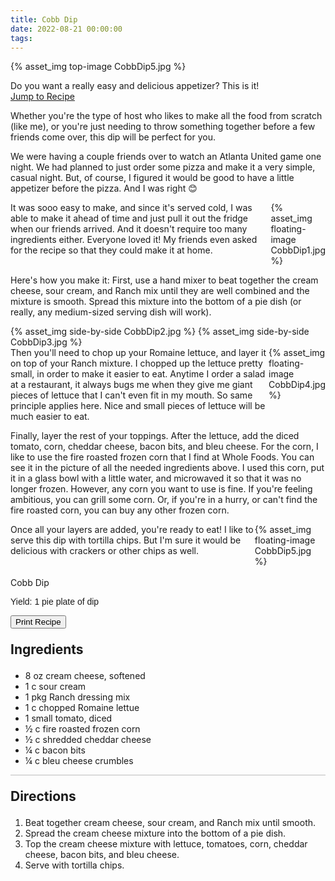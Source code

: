 ```yaml
---
title: Cobb Dip
date: 2022-08-21 00:00:00
tags:
---
```


{% asset_img top-image CobbDip5.jpg %}
<div class="post-body">
Do you want a really easy and delicious appetizer? This is it! 

<br>
<!--more-->

<a class="jump-to-recipe-btn" href="#recipejump"> 
    Jump to Recipe
</a>

Whether you're the type of host who likes to make all the food from scratch (like me), or you're just needing to throw something together before a few friends come over, this dip will be perfect for you. 

We were having a couple friends over to watch an Atlanta United game one night. We had planned to just order some pizza and make it a very simple, casual night. But, of course, I figured it would be good to have a little appetizer before the pizza. And I was right 😊 

<div style="display:flex;">
It was sooo easy to make, and since it's served cold, I was able to make it ahead of time and just pull it out the fridge when our friends arrived. And it doesn't require too many ingredients either. Everyone loved it! My friends even asked for the recipe so that they could make it at home. 
<div>
    {% asset_img floating-image CobbDip1.jpg %}
</div>
</div>

Here's how you make it: 
First, use a hand mixer to beat together the cream cheese, sour cream, and Ranch mix until they are well combined and the mixture is smooth. Spread this mixture into the bottom of a pie dish (or really, any medium-sized serving dish will work). 
<div style="display:flex;">
    {% asset_img side-by-side CobbDip2.jpg %}
    {% asset_img side-by-side CobbDip3.jpg %}
</div>

<div style="display:flex;">
Then you'll need to chop up your Romaine lettuce, and layer it on top of your Ranch mixture. I chopped up the lettuce pretty small, in order to make it easier to eat. Anytime I order a salad at a restaurant, it always bugs me when they give me giant pieces of lettuce that I can't even fit in my mouth. So same principle applies here. Nice and small pieces of lettuce will be much easier to eat.
<div>
    {% asset_img floating-image CobbDip4.jpg %}
</div>
</div>

Finally, layer the rest of your toppings. After the lettuce, add the diced tomato, corn, cheddar cheese, bacon bits, and bleu cheese. For the corn, I like to use the fire roasted frozen corn that I find at Whole Foods. You can see it in the picture of all the needed ingredients above. I used this corn, put it in a glass bowl with a little water, and microwaved it so that it was no longer frozen. However, any corn you want to use is fine. If you're feeling ambitious, you can grill some corn. Or, if you're in a hurry, or can't find the fire roasted corn, you can buy any other frozen corn. 

<div style="display:flex;">
Once all your layers are added, you're ready to eat! I like to serve this dip with tortilla chips. But I'm sure it would be delicious with crackers or other chips as well. 
<div>
    {% asset_img floating-image CobbDip5.jpg %}
</div>
</div>
<br>
</div>

<div id="recipejump"></div>
<div id="recipe">
    <div class="recipe-box">
        <div class="recipe-title-box">
            <div>
                <div class="recipe-title-box-title">
                    <div class="recipe-title-box-header">Cobb Dip</div>
                </div>
                <p class="recipe-title-box-title" style="font-family: Arial;">Yield: 1 pie plate of dip </p>
            </div>
            <!-- {% asset_img recipe-title-box-img CobbDip5.jpg %} -->
            <button class="print-recipe"
                    type="button"
                    onclick="printDIV('recipe')" >
                Print Recipe
            </button>
        </div>
        <p style="font-size:150%;"><b>Ingredients</b></p>
        <ul class="post-body">
                <li>8 oz cream cheese, softened</li>
                <li>1 c sour cream</li>
                <li>1 pkg Ranch dressing mix</li>
                <li>1 c chopped Romaine lettue</li>
                <li>1 small tomato, diced</li>
                <li>½ c fire roasted frozen corn</li>
                <li>½ c shredded cheddar cheese</li>
                <li>¼ c bacon bits</li>
                <li>¼ c bleu cheese crumbles</li>
        </ul>
        <hr style="height:1px;background-color:rgb(189, 189, 189) ">
        <p style="font-size:150%;"><b>Directions</b></p>
        <ol class="post-body">
            <li>Beat together cream cheese, sour cream, and Ranch mix until smooth.</li>
            <li>Spread the cream cheese mixture into the bottom of a pie dish.</li>
            <li>Top the cream cheese mixture with lettuce, tomatoes, corn, cheddar cheese, bacon bits, and bleu cheese.</li> 
            <li>Serve with tortilla chips.</li>
        </ol> 
    </div>
</div>

<br>
